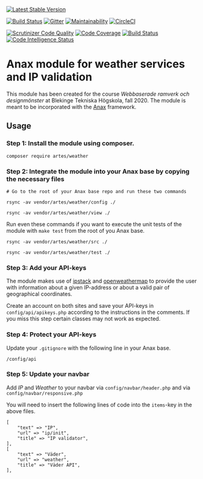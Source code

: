 [![Latest Stable Version](https://poser.pugx.org/artes/weather/v)](//packagist.org/packages/artes/weather)
<!-- [![Latest Stable Version](https://poser.pugx.org/artes/weather/v/stable)](https://packagist.org/packages/artes/weather) -->
[![Build Status](https://travis-ci.com/ahonson/weather.svg?branch=main)](https://travis-ci.com/ahonson/weather)
[![Gitter](https://badges.gitter.im/ahonson/weather.svg)](https://gitter.im/ahonson/weather?utm_source=badge&utm_medium=badge&utm_campaign=pr-badge)
[![Maintainability](https://api.codeclimate.com/v1/badges/37e71c6e5603861da840/maintainability)](https://codeclimate.com/github/ahonson/weather/maintainability)
[![CircleCI](https://circleci.com/gh/ahonson/weather.svg?style=svg)](https://circleci.com/gh/ahonson/weather)


[![Scrutinizer Code Quality](https://scrutinizer-ci.com/g/ahonson/weather/badges/quality-score.png?b=main)](https://scrutinizer-ci.com/g/ahonson/weather/?branch=main)
[![Code Coverage](https://scrutinizer-ci.com/g/ahonson/weather/badges/coverage.png?b=main)](https://scrutinizer-ci.com/g/ahonson/weather/?branch=main)
[![Build Status](https://scrutinizer-ci.com/g/ahonson/weather/badges/build.png?b=main)](https://scrutinizer-ci.com/g/ahonson/weather/build-status/main)
[![Code Intelligence Status](https://scrutinizer-ci.com/g/ahonson/weather/badges/code-intelligence.svg?b=main)](https://scrutinizer-ci.com/code-intelligence)


Anax module for weather services and IP validation
==================================================

This module has been created for the course *Webbaserade ramverk och designmönster* at Blekinge Tekniska Högskola, fall 2020. The module is meant to be incorporated with the [Anax](https://github.com/canax/anax-ramverk1-me) framework.

## Usage

### Step 1: Install the module using composer.

`composer require artes/weather`

### Step 2: Integrate the module into your Anax base by copying the necessary files

`# Go to the root of your Anax base repo and run these two commands`

`rsync -av vendor/artes/weather/config ./`

`rsync -av vendor/artes/weather/view ./`

Run even these commands if you want to execute the unit tests of the module with `make test` from the root of you Anax base.

`rsync -av vendor/artes/weather/src ./`

`rsync -av vendor/artes/weather/test ./`

### Step 3: Add your API-keys

The module makes use of [ipstack](https://ipstack.com/) and [openweathermap](https://openweathermap.org/) to provide the user with information about a given IP-address or about a valid pair of geographical coordinates.

Create an account on both sites and save your API-keys in `config/api/apikeys.php` according to the instructions in the comments. If you miss this step certain classes may not work as expected.

### Step 4: Protect your API-keys

Update your `.gitignore` with the following line in your Anax base.

`/config/api`

### Step 5: Update your navbar

Add *IP* and *Weather* to your navbar via `config/navbar/header.php` and via `config/navbar/responsive.php`

You will need to insert the following lines of code into the `items`-key in the above files.

```
[
    "text" => "IP",
    "url" => "ip/init",
    "title" => "IP validator",
],
[
    "text" => "Väder",
    "url" => "weather",
    "title" => "Väder API",
],
```
